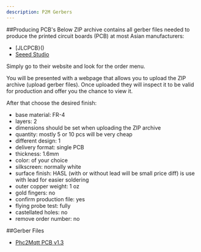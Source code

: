 ```yaml
---
description: P2M Gerbers
---
```


##Producing PCB's
Below ZIP archive contains all gerber files needed to produce the printed circuit boards (PCB) at most Asian manufacturers:  
- [JLCPCB}()
- [Seeed Studio]()

Simply go to their website and look for the order menu.

You will be presented with a webpage that allows you to upload the ZIP archive (upload gerber files). 
Once uploaded they will inspect it to be valid for production and offer you the chance to view it.

After that choose the desired finish:  
- base material: FR-4  
- layers: 2  
- dimensions should be set when uploading the ZIP archive  
- quantity: mostly 5 or 10 pcs will be very cheap  
- different design: 1  
- delivery format: single PCB  
- thickness: 1.6mm  
- color: of your choice  
- silkscreen: normally white  
- surface finish: HASL (with or without lead will be small price diff) is use with lead for easier soldering  
- outer copper weight: 1 oz  
- gold fingers: no  
- confirm production file: yes  
- flying probe test: fully  
- castellated holes: no  
- remove order number: no

##Gerber Files
- [Phc2Mqtt PCB v1.3](http://sim0njo.github.io/install/gerbers/e32Phc2Mqtt-v1.3.zip)
